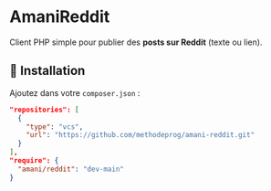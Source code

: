 # AmaniReddit

Client PHP simple pour publier des **posts sur Reddit** (texte ou lien).

## 🚀 Installation

Ajoutez dans votre `composer.json` :
```json
"repositories": [
  {
    "type": "vcs",
    "url": "https://github.com/methodeprog/amani-reddit.git"
  }
],
"require": {
  "amani/reddit": "dev-main"
}
